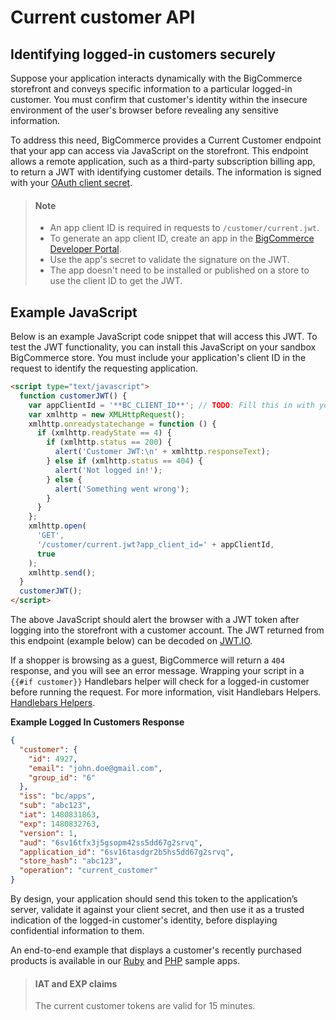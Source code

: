 # Current customer API



## Identifying logged-in customers securely

Suppose your application interacts dynamically with the BigCommerce storefront and conveys specific information to a particular logged-in customer. You must confirm that customer's identity within the insecure environment of the user's browser before revealing any sensitive information.

To address this need, BigCommerce provides a Current Customer endpoint that your app can access via JavaScript on the storefront. This endpoint allows a remote application, such as a third-party subscription billing app, to return a JWT with identifying customer details. The information is signed with your [OAuth client secret](/api-docs/getting-started/basics/authentication#authentication_client-id-secret).

<!-- theme: info -->
> #### Note
> - An app client ID is required in requests to `/customer/current.jwt`.
> - To generate an app client ID, create an app in the [BigCommerce Developer Portal](https://devtools.bigcommerce.com/).
> - Use the app's secret to validate the signature on the JWT.
> - The app doesn't need to be installed or published on a store to use the client ID to get the JWT.



## Example JavaScript

Below is an example JavaScript code snippet that will access this JWT. To test the JWT functionality, you can install this JavaScript on your sandbox BigCommerce store. You must include your application's client ID in the request to identify the requesting application.

```html
<script type="text/javascript">
  function customerJWT() {
    var appClientId = '**BC_CLIENT_ID**'; // TODO: Fill this in with your app's client ID
    var xmlhttp = new XMLHttpRequest();
    xmlhttp.onreadystatechange = function () {
      if (xmlhttp.readyState == 4) {
        if (xmlhttp.status == 200) {
          alert('Customer JWT:\n' + xmlhttp.responseText);
        } else if (xmlhttp.status == 404) {
          alert('Not logged in!');
        } else {
          alert('Something went wrong');
        }
      }
    };
    xmlhttp.open(
      'GET',
      '/customer/current.jwt?app_client_id=' + appClientId,
      true
    );
    xmlhttp.send();
  }
  customerJWT();
</script>
```

The above JavaScript should alert the browser with a JWT token after logging into the storefront with a customer account. The JWT returned from this endpoint (example below) can be decoded on [JWT.IO](https://jwt.io/).

If a shopper is browsing as a guest, BigCommerce will return a `404` response, and you will see an error message. Wrapping your script in a `{{#if customer}}` Handlebars helper will check for a logged-in customer before running the request. For more information, visit Handlebars Helpers. [Handlebars Helpers](/stencil-docs/reference-docs/handlebars-helpers-reference#if).

**Example Logged In Customers Response**

```json
{
  "customer": {
    "id": 4927,
    "email": "john.doe@gmail.com",
    "group_id": "6"
  },
  "iss": "bc/apps",
  "sub": "abc123",
  "iat": 1480831863,
  "exp": 1480832763,
  "version": 1,
  "aud": "6sv16tfx3j5gsopm42ss5dd67g2srvq",
  "application_id": "6sv16tasdgr2b5hs5dd67g2srvq",
  "store_hash": "abc123",
  "operation": "current_customer"
}
```

By design, your application should send this token to the application’s server, validate it against your client secret, and then use it as a trusted indication of the logged-in customer's identity, before displaying confidential information to them.

An end-to-end example that displays a customer's recently purchased products is available in our [Ruby](https://github.com/bigcommerce/hello-world-app-ruby-sinatra/) and [PHP](https://github.com/bigcommerce/hello-world-app-php-silex/) sample apps.

<!-- theme: info -->
> #### IAT and EXP claims
> The current customer tokens are valid for 15 minutes.


